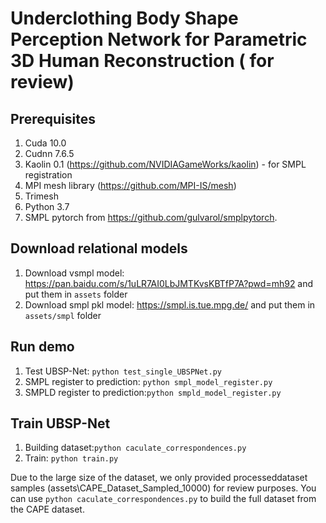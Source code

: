 # **Underclothing Body Shape Perception Network for Parametric 3D Human Reconstruction** ( for review)


## Prerequisites
1. Cuda 10.0
2. Cudnn 7.6.5
3. Kaolin 0.1 (https://github.com/NVIDIAGameWorks/kaolin) - for SMPL registration
4. MPI mesh library (https://github.com/MPI-IS/mesh)
5. Trimesh
6. Python 3.7
9. SMPL pytorch from https://github.com/gulvarol/smplpytorch.

## Download relational models
1. Download vsmpl model:  https://pan.baidu.com/s/1uLR7AI0LbJMTKvsKBTfP7A?pwd=mh92 and put them in `assets` folder
2. Download smpl pkl model: https://smpl.is.tue.mpg.de/ and put them in `assets/smpl` folder
## Run  demo
1. Test UBSP-Net: `python test_single_UBSPNet.py `
2. SMPL register to prediction: `python smpl_model_register.py`
3. SMPLD register to prediction:`python smpld_model_register.py`

## Train UBSP-Net
1. Building  dataset:`python caculate_correspondences.py `
2. Train: `python train.py `

Due to the large size of the dataset, we only provided  processeddataset samples (assets\CAPE_Dataset_Sampled_10000) for review purposes. You can use `python caculate_correspondences.py` to build the full dataset from the CAPE dataset.


